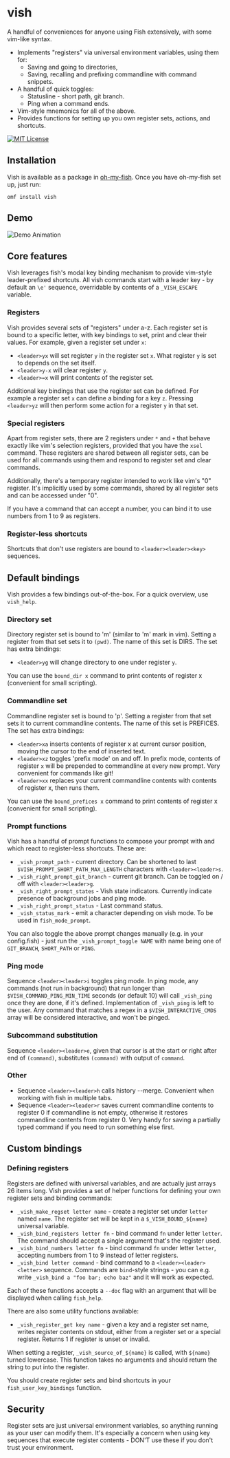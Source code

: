 # vish
A handful of conveniences for anyone using Fish extensively, with some vim-like syntax.
- Implements "registers" via universal environment variables, using them for:
  - Saving and going to directories,
  - Saving, recalling and prefixing commandline with command snippets.
- A handful of quick toggles:
  - Statusline - short path, git branch.
  - Ping when a command ends.
- Vim-style mnemonics for all of the above.
- Provides functions for setting up you own register sets, actions, and shortcuts.

[![MIT License](https://img.shields.io/badge/license-MIT-007EC7.svg?style=flat-square)](/LICENSE)

## Installation

Vish is available as a package in [oh-my-fish](https://github.com/oh-my-fish/oh-my-fish). Once you have oh-my-fish set up, just run:

```
omf install vish
```

## Demo

![Demo Animation](../readme/demo.gif?raw=true)

## Core features

Vish leverages fish's modal key binding mechanism to provide vim-style leader-prefixed shortcuts. All vish commands start with a leader key - by default an `\e'` sequence, overridable by contents of a `_VISH_ESCAPE` variable.

### Registers

Vish provides several sets of "registers" under a-z. Each register set is bound to a specific letter, with key bindings to set, print and clear their values. For example, given a register set under `x`:
* `<leader>yx` will set register `y` in the register set `x`. What register `y` is set to depends on the set itself.
* `<leader>y-x` will clear register `y`.
* `<leader>=x` will print contents of the register set.

Additional key bindings that use the register set can be defined. For example a register set `x` can define a binding for a key `z`. Pressing `<leader>yz` will then perform some action for a register `y` in that set.

### Special registers

Apart from register sets, there are 2 registers under `*` and `+` that behave exactly like vim's selection registers, provided that you have the `xsel` command. These registers are shared between all register sets, can be used for all commands using them and respond to register set and clear commands.

Additionally, there's a temporary register intended to work like vim's "0" register. It's implicitly used by some commands, shared by all register sets and can be accessed under "0".

If you have a command that can accept a number, you can bind it to use numbers from 1 to 9 as registers.

### Register-less shortcuts

Shortcuts that don't use registers are bound to `<leader><leader><key>` sequences.

## Default bindings

Vish provides a few bindings out-of-the-box. For a quick overview, use `vish_help`.

### Directory set

Directory register set is bound to 'm' (similar to 'm' mark in vim). Setting a register from that set sets it to `(pwd)`. The name of this set is DIRS. The set has extra bindings:

* `<leader>yg` will change directory to one under register `y`.

You can use the `bound_dir x` command to print contents of register x (convenient for small scripting).

### Commandline set

Commandline register set is bound to 'p'. Setting a register from that set sets it to current commandline contents. The name of this set is PREFICES. The set has extra bindings:
* `<leader>xa` inserts contents of register x at current cursor position, moving the cursor to the end of inserted text.
* `<leader>xz` toggles 'prefix mode' on and off. In prefix mode, contents of register `x` will be prepended to commandline at every new prompt. Very convenient for commands like git!
* `<leader>xx` replaces your current commandline contents with contents of register x, then runs them.

You can use the `bound_prefices x` command to print contents of register x (convenient for small scripting).

### Prompt functions

Vish has a handful of prompt functions to compose your prompt with and which react to register-less shortcuts. These are:
- `_vish_prompt_path` - current directory. Can be shortened to last `$VISH_PROMPT_SHORT_PATH_MAX_LENGTH` characters with `<leader><leader>s`.
- `_vish_right_prompt_git_branch` - current git branch. Can be toggled on / off with `<leader><leader>g`.
- `_vish_right_prompt_states` - Vish state indicators. Currently indicate presence of background jobs and ping mode.
- `_vish_right_prompt_status` - Last command status.
- `_vish_status_mark` - emit a character depending on vish mode. To be used in `fish_mode_prompt`.

You can also toggle the above prompt changes manually (e.g. in your config.fish) - just run the `_vish_prompt_toggle NAME` with name being one of `GIT_BRANCH`, `SHORT_PATH` or `PING`.

### Ping mode

Sequence `<leader><leader>i` toggles ping mode. In ping mode, any commands (not run in background) that run longer than `$VISH_COMMAND_PING_MIN_TIME` seconds (or default 10) will call `_vish_ping` once they are done, if it's defined. Implementation of `_vish_ping` is left to the user. Any command that matches a regex in a `$VISH_INTERACTIVE_CMDS` array will be considered interactive, and won't be pinged.

### Subcommand substitution

Sequence `<leader><leader>e`, given that cursor is at the start or right after end of `(command)`, substitutes `(command)` with output of `command`.

### Other

- Sequence `<leader><leader>h` calls history --merge. Convenient when working with fish in multiple tabs.
- Sequence `<leader><leader>r` saves current commandline contents to register 0 if commandline is not empty, otherwise it restores commandline contents from register 0. Very handy for saving a partially typed command if you need to run something else first.

## Custom bindings

### Defining registers

Registers are defined with universal variables, and are actually just arrays 26 items long. Vish provides a set of helper functions for defining your own register sets and binding commands:
* `_vish_make_regset letter name` - create a register set under `letter` named `name`. The register set will be kept in a `$_VISH_BOUND_${name}` universal variable.
* `_vish_bind_registers letter fn` - bind command `fn` under letter `letter`. The command should accept a single argument that's the register used.
* `_vish_bind_numbers letter fn` - bind command `fn` under letter `letter`, accepting numbers from 1 to 9 instead of letter registers.
* `_vish_bind letter command` - bind command to a `<leader><leader><letter>` sequence. Commands are `bind`-style strings - you can e.g. write `_vish_bind a "foo bar; echo baz"` and it will work as expected.

Each of these functions accepts a `--doc` flag with an argument that will be displayed when calling `fish_help`.

There are also some utility functions available:
* `_vish_register_get key name` - given a key and a register set name, writes register contents on stdout, either from a register set or a special register. Returns 1 if register is unset or invalid.

When setting a register, `_vish_source_of_${name}` is called, with `${name}` turned lowercase. This function takes no arguments and should return the string to put into the register. 

You should create register sets and bind shortcuts in your `fish_user_key_bindings` function.

## Security

Register sets are just universal environment variables, so anything running as your user can modify them. It's especially a concern when using key sequences that execute register contents - DON'T use these if you don't trust your environment.
